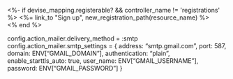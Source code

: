 <%- if devise_mapping.registerable? && controller_name != 'registrations' %>
  <%= link_to "Sign up", new_registration_path(resource_name) %><br />
<% end %>


  config.action_mailer.delivery_method = :smtp
  config.action_mailer.smtp_settings = {
    address: “smtp.gmail.com”,
    port: 587,
    domain: ENV[“GMAIL_DOMAIN”],
    authentication: “plain”,
    enable_starttls_auto: true,
    user_name: ENV[“GMAIL_USERNAME”],
    password: ENV[“GMAIL_PASSWORD”]
  }